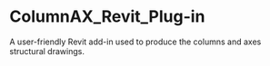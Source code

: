 # ColumnAX_Revit_Plug-in
A user-friendly Revit add-in used to produce the columns and axes structural drawings.
